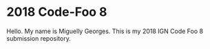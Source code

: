 # 2018 Code-Foo 8

Hello. My name is Miguelly Georges. This is my 2018 IGN Code Foo 8 submission repository.
